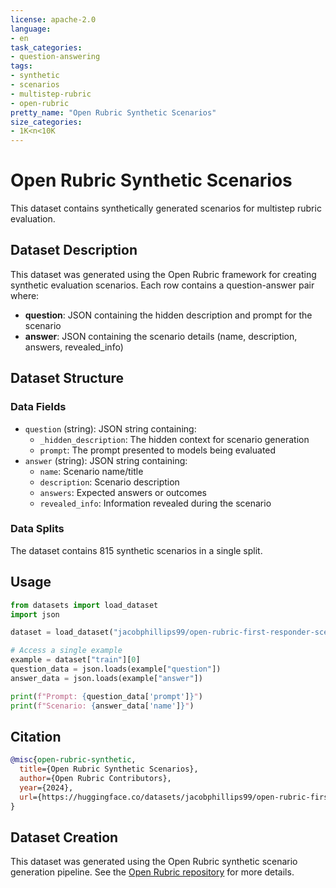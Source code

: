 ```yaml
---
license: apache-2.0
language:
- en
task_categories:
- question-answering
tags:
- synthetic
- scenarios
- multistep-rubric
- open-rubric
pretty_name: "Open Rubric Synthetic Scenarios"
size_categories:
- 1K<n<10K
---
```


# Open Rubric Synthetic Scenarios

This dataset contains synthetically generated scenarios for multistep rubric evaluation.

## Dataset Description

This dataset was generated using the Open Rubric framework for creating synthetic evaluation scenarios. Each row contains a question-answer pair where:

- **question**: JSON containing the hidden description and prompt for the scenario
- **answer**: JSON containing the scenario details (name, description, answers, revealed_info)

## Dataset Structure

### Data Fields

- `question` (string): JSON string containing:
  - `_hidden_description`: The hidden context for scenario generation
  - `prompt`: The prompt presented to models being evaluated
- `answer` (string): JSON string containing:
  - `name`: Scenario name/title
  - `description`: Scenario description
  - `answers`: Expected answers or outcomes
  - `revealed_info`: Information revealed during the scenario

### Data Splits

The dataset contains 815 synthetic scenarios in a single split.

## Usage

```python
from datasets import load_dataset
import json

dataset = load_dataset("jacobphillips99/open-rubric-first-responder-scenarios")

# Access a single example
example = dataset["train"][0]
question_data = json.loads(example["question"])
answer_data = json.loads(example["answer"])

print(f"Prompt: {question_data['prompt']}")
print(f"Scenario: {answer_data['name']}")
```

## Citation

```bibtex
@misc{open-rubric-synthetic,
  title={Open Rubric Synthetic Scenarios},
  author={Open Rubric Contributors},
  year={2024},
  url={https://huggingface.co/datasets/jacobphillips99/open-rubric-first-responder-scenarios}
}
```

## Dataset Creation

This dataset was generated using the Open Rubric synthetic scenario generation pipeline. See the [Open Rubric repository](https://github.com/open-rubric/open-rubric) for more details.
